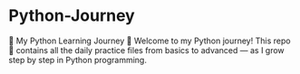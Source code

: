 # Python-Journey
🚀 My Python Learning Journey 🐍 Welcome to my Python journey! This repo 📁 contains all the daily practice files from basics to advanced — as I grow step by step in Python programming.
